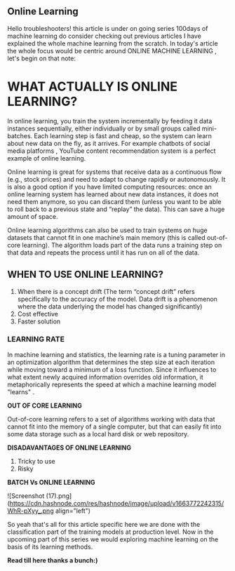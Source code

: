 ## Online Learning

Hello troubleshooters! this article is under on going series 100days of machine learning do consider checking out previous articles I have explained the whole machine learning from the scratch. In today's article the whole focus would be centric around ONLINE MACHINE LEARNING , let's begin on that note: 

# WHAT ACTUALLY IS ONLINE LEARNING?
In online learning, you train the system incrementally by feeding it data instances sequentially, either individually or by small groups called mini-batches. Each learning step is fast and cheap, so the system can learn about new data on the fly, as it arrives. For example chatbots of social media platforms , YouTube content recommendation system is a perfect example of online learning.

Online learning is great for systems that receive data as a continuous flow (e.g., stock prices) and need to adapt to change rapidly or autonomously. It is also a good option if you have limited computing resources: once an online learning system has learned about new data instances, it does not need them anymore, so you can discard them (unless you want to be able to roll back to a previous state and “replay” the data). This can save a huge amount of space.


Online learning algorithms can also be used to train systems on huge datasets that cannot fit in one machine’s main memory (this is called out-of-core learning). The algorithm loads part of the data runs a training step on that data and repeats the process until it has run on all of the data.

## WHEN TO USE ONLINE LEARNING?
1. When there is a concept drift (The term “concept drift” refers specifically to the accuracy of the model. Data drift is a phenomenon where the data underlying the model has changed significantly)
2. Cost effective
3. Faster solution 

### LEARNING RATE
In machine learning and statistics, the learning rate is a tuning parameter in an optimization algorithm that determines the step size at each iteration while moving toward a minimum of a loss function. Since it influences to what extent newly acquired information overrides old information, it metaphorically represents the speed at which a machine learning model "learns" .

**OUT OF CORE LEARNING**

 Out-of-core learning refers to a set of algorithms working with data that cannot fit into the memory of a single computer, but that can easily fit into some data storage such as a local hard disk or web repository.

**DISADAVANTAGES OF ONLINE LEARNING**
1. Tricky to use 
2. Risky

**BATCH Vs ONLINE LEARNING** 

![Screenshot (17).png](https://cdn.hashnode.com/res/hashnode/image/upload/v1663772242315/WhR-pXyy_.png align="left")

So yeah that's all for this article specific here we are done with the classification part of the training models at production level. Now in the upcoming part of this series we would exploring machine learning on the basis of its learning methods.

**Read till here thanks a bunch:)**

